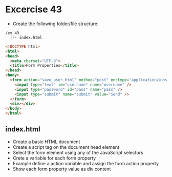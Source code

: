 # Excercise 43

* Create the following folder/file structure:

```
/ex_43
  |-- index.html
```

```html
<!DOCTYPE html>
<html>
<head>
  <meta charset="UTF-8">
  <title>Form Properties</title>
</head>
<body>
  <form action="save_user.html" method="post" enctype="application/x-www-form-urlencoded" name="login">
    <input type="text" id="username" name="username" />
    <input type="password" id="pass" name="pass" />
    <input type="submit" name="submit" value="Send" />
  </form>
  <div></div>
</body>
</html>
```

## index.html
* Create a basic HTML document
* Create a script tag on the document head element
* Select the form element using any of the JavaScript selectors
* Crete a variable for each form property
* Example define a action variable and assign the form action property
* Show each form property value as div content
